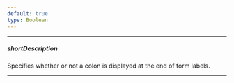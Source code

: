 ```yaml
---
default: true
type: Boolean
---
```

---
##### shortDescription
Specifies whether or not a colon is displayed at the end of form labels.

---
